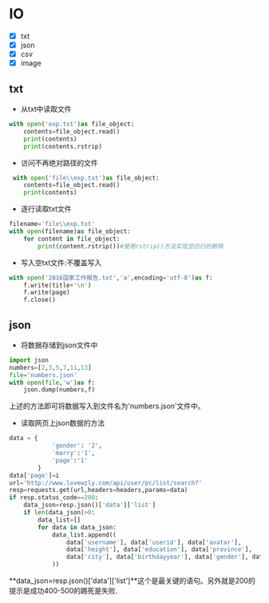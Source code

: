 # IO
- [x] txt
- [x] json
- [x] csv
- [x] image

## txt
- 从txt中读取文件
```python
with open('exp.txt')as file_object:
    contents=file_object.read()
    print(contents)
    print(contents.rstrip)
```
- 访问不再绝对路径的文件
```python
 with open('file\\exp.txt')as file_object:
    contents=file_object.read()
    print(contents)
```
- 逐行读取txt文件
```python
filename='file\\exp.txt'
with open(filename)as file_object:
    for content in file_object:
        print(content.rstrip())#使用rstrip()方法实现空白行的删除
```
- 写入空txt文件:不覆盖写入
```python
with open('2016国家工作报告.txt','a',encoding='utf-8')as f:
    f.write(title+'\n')
    f.write(page)
    f.close()
```
## json
- 将数据存储到json文件中
```python
import json
numbers=[2,3,5,7,11,13]
file='numbers.json'
with open(file,'w')as f:
    json.dump(numbers,f)
```
上述的方法即可将数据写入到文件名为'numbers.json'文件中。
- 读取网页上json数据的方法
```python
data = {
            'gender': '2',
            'marry':'1',
            'page':'1'
        }
data['page']=i
url='http://www.lovewzly.com/api/user/pc/list/search?'
resp=requests.get(url,headers=headers,params=data)
if resp.status_code==200:
    data_json=resp.json()['data']['list']
    if len(data_json)>0:
        data_list=[]
        for data in data_json:
            data_list.append((
                data['username'], data['userid'], data['avatar'],
                data['height'], data['education'], data['province'],
                data['city'], data['birthdayyear'], data['gender'], data['monolog']
            ))
```
**data_json=resp.json()['data']['list']**这个是最关键的语句。另外就是200的提示是成功400-500的踢死是失败.
